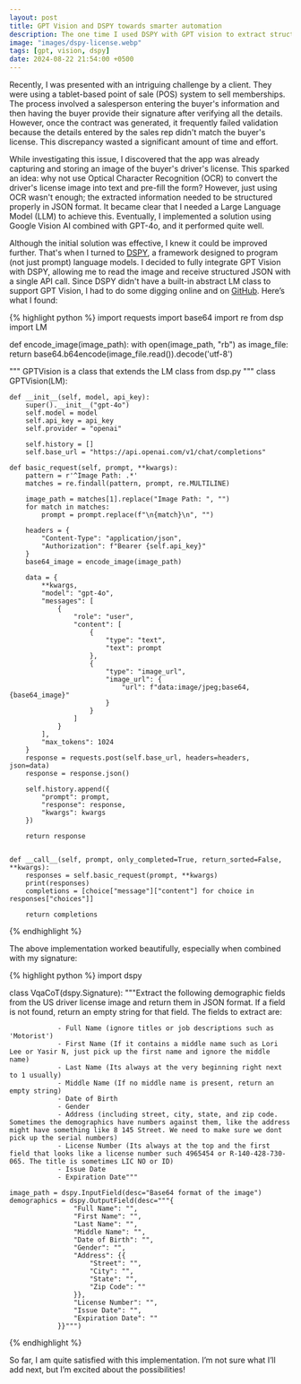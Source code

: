 ```yaml
---
layout: post
title: GPT Vision and DSPY towards smarter automation
description: The one time I used DSPY with GPT vision to extract structued json from an image.
image: "images/dspy-license.webp"
tags: [gpt, vision, dspy]
date: 2024-08-22 21:54:00 +0500
---
```

Recently, I was presented with an intriguing challenge by a client. They were using a tablet-based point of sale (POS) system to sell memberships. The process involved a salesperson entering the buyer's information and then having the buyer provide their signature after verifying all the details. However, once the contract was generated, it frequently failed validation because the details entered by the sales rep didn't match the buyer's license. This discrepancy wasted a significant amount of time and effort.

While investigating this issue, I discovered that the app was already capturing and storing an image of the buyer's driver's license. This sparked an idea: why not use Optical Character Recognition (OCR) to convert the driver's license image into text and pre-fill the form? However, just using OCR wasn't enough; the extracted information needed to be structured properly in JSON format. It became clear that I needed a Large Language Model (LLM) to achieve this. Eventually, I implemented a solution using Google Vision AI combined with GPT-4o, and it performed quite well.

Although the initial solution was effective, I knew it could be improved further. That's when I turned to [DSPY](https://dspy-docs.vercel.app/), a framework designed to program (not just prompt) language models. I decided to fully integrate GPT Vision with DSPY, allowing me to read the image and receive structured JSON with a single API call. Since DSPY didn't have a built-in abstract LM class to support GPT Vision, I had to do some digging online and on [GitHub](https://github.com/stanfordnlp/dspy/issues/624). Here’s what I found:

{% highlight python %}
import requests
import base64
import re
from dsp import LM

def encode_image(image_path):
    with open(image_path, "rb") as image_file:
        return base64.b64encode(image_file.read()).decode('utf-8')

"""
GPTVision is a class that extends the LM class from dsp.py
"""
class GPTVision(LM):

    def __init__(self, model, api_key):
        super().__init__("gpt-4o")
        self.model = model
        self.api_key = api_key
        self.provider = "openai"

        self.history = []
        self.base_url = "https://api.openai.com/v1/chat/completions"

    def basic_request(self, prompt, **kwargs):
        pattern = r'^Image Path: .*'
        matches = re.findall(pattern, prompt, re.MULTILINE)

        image_path = matches[1].replace("Image Path: ", "")
        for match in matches:
            prompt = prompt.replace(f"\n{match}\n", "")

        headers = {
            "Content-Type": "application/json",
            "Authorization": f"Bearer {self.api_key}"
        }
        base64_image = encode_image(image_path)

        data = {
            **kwargs,
            "model": "gpt-4o",
            "messages": [
                {
                    "role": "user",
                    "content": [
                        {
                            "type": "text",
                            "text": prompt
                        },
                        {
                            "type": "image_url",
                            "image_url": {
                                "url": f"data:image/jpeg;base64,{base64_image}"
                            }
                        }
                    ]
                }
            ],
            "max_tokens": 1024
        }
        response = requests.post(self.base_url, headers=headers, json=data)
        response = response.json()

        self.history.append({
            "prompt": prompt,
            "response": response,
            "kwargs": kwargs
        })

        return response
        

    def __call__(self, prompt, only_completed=True, return_sorted=False, **kwargs):
        responses = self.basic_request(prompt, **kwargs)
        print(responses)
        completions = [choice["message"]["content"] for choice in responses["choices"]]

        return completions
{% endhighlight %}

The above implementation worked beautifully, especially when combined with my signature:

{% highlight python %}
import dspy

class VqaCoT(dspy.Signature):
    """Extract the following demographic fields from the US driver license image and return them in JSON format. If a field is not found, return an empty string for that field. The fields to extract are:

                - Full Name (ignore titles or job descriptions such as 'Motorist')
                - First Name (If it contains a middle name such as Lori Lee or Yasir N, just pick up the first name and ignore the middle name)
                - Last Name (Its always at the very beginning right next to 1 usually)
                - Middle Name (If no middle name is present, return an empty string)
                - Date of Birth
                - Gender
                - Address (including street, city, state, and zip code. Sometimes the demographics have numbers against them, like the address might have something like 8 145 Street. We need to make sure we dont pick up the serial numbers)
                - License Number (Its always at the top and the first field that looks like a license number such 4965454 or R-140-428-730-065. The title is sometimes LIC NO or ID)
                - Issue Date
                - Expiration Date"""

    image_path = dspy.InputField(desc="Base64 format of the image")
    demographics = dspy.OutputField(desc="""{
                    "Full Name": "",
                    "First Name": "",
                    "Last Name": "",
                    "Middle Name": "",
                    "Date of Birth": "",
                    "Gender": "",
                    "Address": {{
                        "Street": "",
                        "City": "",
                        "State": "",
                        "Zip Code": ""
                    }},
                    "License Number": "",
                    "Issue Date": "",
                    "Expiration Date": ""
                }}""")
{% endhighlight %}

So far, I am quite satisfied with this implementation. I’m not sure what I’ll add next, but I’m excited about the possibilities!